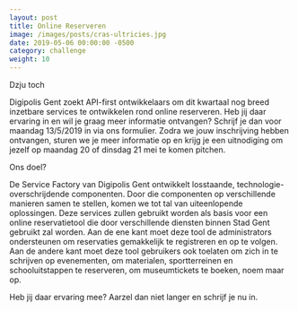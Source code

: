 ```yaml
---
layout: post                                
title: Online Reserveren
image: /images/posts/cras-ultricies.jpg
date: 2019-05-06 00:00:00 -0500
category: challenge
weight: 10
---
```


Dzju toch

Digipolis Gent zoekt API-first ontwikkelaars om dit kwartaal nog breed inzetbare services te ontwikkelen rond online reserveren.
Heb jij daar ervaring in en wil je graag meer informatie ontvangen? Schrijf je dan voor maandag 13/5/2019 in via ons formulier.
Zodra we jouw inschrijving hebben ontvangen, sturen we je meer informatie op en krijg je een uitnodiging om jezelf op maandag 20 of dinsdag 21 mei te komen pitchen.

Ons doel?

De Service Factory van Digipolis Gent ontwikkelt losstaande, technologie-overschrijdende componenten.
Door die componenten op verschillende manieren samen te stellen, komen we tot tal van uiteenlopende oplossingen.
Deze services zullen gebruikt worden als basis voor een online reservatietool die door verschillende diensten binnen Stad Gent gebruikt zal worden. Aan de ene kant moet deze tool de administrators ondersteunen om reservaties gemakkelijk te registreren en op te volgen.
Aan de andere kant moet deze tool gebruikers ook toelaten om zich in te schrijven op evenementen, om materialen, sportterreinen en schooluitstappen te reserveren, om museumtickets te boeken, noem maar op.

Heb jij daar ervaring mee? Aarzel dan niet langer en schrijf je nu in.
